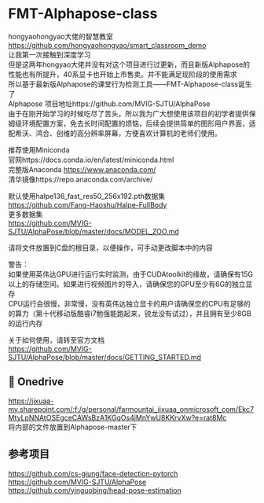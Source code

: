 # FMT-Alphapose-class
hongyaohongyao大佬的智慧教室  
https://github.com/hongyaohongyao/smart_classroom_demo  
让我第一次接触到深度学习  
但是这两年hongyao大佬并没有对这个项目进行过更新，而且新版Alphapose的性能也有所提升，40系显卡也开始上市售卖。并不能满足现阶段的使用需求  
所以基于最新版Alphapose的课堂行为检测工具——FMT-Alphapose-class诞生了  
Alphapose 项目地址https://github.com/MVIG-SJTU/AlphaPose  
由于在刚开始学习的时候吃尽了苦头，所以我为广大想使用该项目的初学者提供保姆级环境配置方案，免去长时间配置的烦恼，后续会提供简单的图形用户界面，适配希沃、鸿合、创维的高分辨率屏幕，方便喜欢计算机的老师们使用。

推荐使用Miniconda  
官网https://docs.conda.io/en/latest/miniconda.html  
完整版Anaconda https://www.anaconda.com/  
清华镜像https://repo.anaconda.com/archive/  

默认使用halpe136_fast_res50_256x192.pth数据集  
https://github.com/Fang-Haoshu/Halpe-FullBody  
更多数据集  
https://github.com/MVIG-SJTU/AlphaPose/blob/master/docs/MODEL_ZOO.md

请将文件放置到C盘的根目录，以便操作，可手动更改脚本中的内容 

警告：  
如果使用英伟达GPU进行运行实时监测，由于CUDAtoolkit的缘故，请确保有15G以上的存储空间。如果进行视频图片的导入，请确保您的GPU至少有6G的独立显存  
CPU运行会很慢，非常慢，没有英伟达独立显卡的用户请确保您的CPU有足够的的算力（第十代移动版酷睿i7勉强能跑起来，锐龙没有试过），并且拥有至少8GB的运行内存

关于如何使用，请转至官方文档  
https://github.com/MVIG-SJTU/AlphaPose/blob/master/docs/GETTING_STARTED.md  


## 🔗 Onedrive
https://jixuaa-my.sharepoint.com/:f:/g/personal/farmountai_jixuaa_onmicrosoft_com/Ekc7MtyLpNNAtOSEgceCAWsBzA1KGqOs4jMnYwU8KKrvXw?e=rat8Mc  
将内部的文件放置到Alphapose-master下




## 参考项目
https://github.com/cs-giung/face-detection-pytorch
https://github.com/MVIG-SJTU/AlphaPose
https://github.com/yinguobing/head-pose-estimation